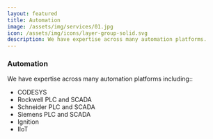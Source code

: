 ```yaml
---
layout: featured
title: Automation
image: /assets/img/services/01.jpg
icon: /assets/img/icons/layer-group-solid.svg
description: We have expertise across many automation platforms.
---
```


<div class="row">
    <div class="col-md-12">
        <div class="service-details mb-40">
            <h3>Automation</h3>
            <p>We have expertise across many automation platforms including::
                <ul>
                    <li>CODESYS</li>
                    <li>Rockwell PLC and SCADA</li>
                    <li>Schneider PLC and SCADA</li>
                    <li>Siemens PLC and SCADA</li>
                    <li>Ignition</li>
                    <li>IIoT</li>
                </ul>
            </p>
        </div>
    </div>
</div>